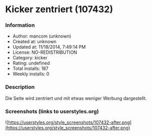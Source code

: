 # Kicker zentriert (107432)

### Information
- Author: mancom (unknown)
- Created at: unknown
- Updated at: 11/18/2014, 7:49:14 PM
- License: NO-REDISTRIBUTION
- Category: kicker
- Rating: undefined
- Total installs: 187
- Weekly installs: 0


### Description
Die Seite wird zentriert und mit etwas weniger Werbung dargestellt.


### Screenshots (links to userstyles.org)
![https://userstyles.org/style_screenshots/107432-after.png](https://userstyles.org/style_screenshots/107432-after.png)


